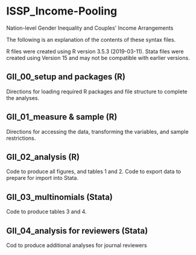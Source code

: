 # ISSP_Income-Pooling
Nation-level Gender Inequality and Couples' Income Arrangements

The following is an explanation of the contents of these syntax files. 

R files were created using R version 3.5.3 (2019-03-11). Stata files were created using Version 15 and may not be compatible with earlier versions.

## GII_00_setup and packages (R)
Directions for loading required R packages and file structure to complete the analyses.

## GII_01_measure & sample (R)
Directions for accessing the data, transforming the variables, and sample restrictions.

## GII_02_analysis (R)
Code to produce all figures, and tables 1 and 2. Code to export data to prepare for import into Stata.

## GII_03_multinomials (Stata)
Code to produce tables 3 and 4.

## GII_04_analysis for reviewers (Stata)
Cod to produce additional analyses for journal reviewers
